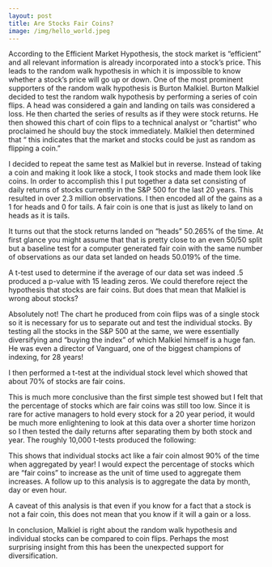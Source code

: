 ```yaml
---
layout: post
title: Are Stocks Fair Coins?
image: /img/hello_world.jpeg
---
```


According to the Efficient Market Hypothesis, the stock market is “efficient” and all relevant information is already incorporated into a stock’s price. This leads to the random walk hypothesis in which it is impossible to know whether a stock’s price will go up or down. One of the most prominent supporters of the random walk hypothesis is Burton Malkiel.
Burton Malkiel decided to test the random walk hypothesis by performing a series of coin flips. A head was considered a gain and landing on tails was considered a loss. He then charted the series of results as if they were stock returns. He then showed this chart of coin flips to a technical analyst or “chartist” who proclaimed he should buy the stock immediately. Malkiel then determined that “ this indicates that the market and stocks could be just as random as flipping a coin.”

I decided to repeat the same test as Malkiel but in reverse. Instead of taking a coin and making it look like a stock, I took stocks and made them look like coins. In order to accomplish this I put together a data set consisting of daily returns of stocks currently in the S&P 500 for the last 20 years. This resulted in over 2.3 million observations. I then encoded all of the gains as a 1 for heads and 0 for tails. A fair coin is one that is just as likely to land on heads as it is tails.

It turns out that the stock returns landed on “heads” 50.265% of the time. At first glance you might assume that that is pretty close to an even 50/50 split but a baseline test for a computer generated fair coin with the same number of observations as our data set landed on heads 50.019% of the time.

A t-test used to determine if the average of our data set was indeed .5 produced a p-value with 15 leading zeros. We could therefore reject the hypothesis that stocks are fair coins. But does that mean that Malkiel is wrong about stocks?

Absolutely not! The chart he produced from coin flips was of a single stock so it is necessary for us to separate out and test the individual stocks. By testing all the stocks in the S&P 500 at the same, we were essentially diversifying and “buying the index” of which Malkiel himself is a huge fan. He was even a director of Vanguard, one of the biggest champions of indexing, for 28 years!

I then performed a t-test at the individual stock level which showed that about 70% of stocks are fair coins.

This is much more conclusive than the first simple test showed but I felt that the percentage of stocks which are fair coins was still too low. Since it is rare for active managers to hold every stock for a 20 year period, it would be much more enlightening to look at this data over a shorter time horizon so I then tested the daily returns after separating them by both stock and year. The roughly 10,000 t-tests produced the following:

This shows that individual stocks act like a fair coin almost 90% of the time when aggregated by year! I would expect the percentage of stocks which are “fair coins” to increase as the unit of time used to aggregate them increases. A follow up to this analysis is to aggregate the data by month, day or even hour.

A caveat of this analysis is that even if you know for a fact that a stock is not a fair coin, this does not mean that you know if it will a gain or a loss.

In conclusion, Malkiel is right about the random walk hypothesis and individual stocks can be compared to coin flips. Perhaps the most surprising insight from this has been the unexpected support for diversification.
